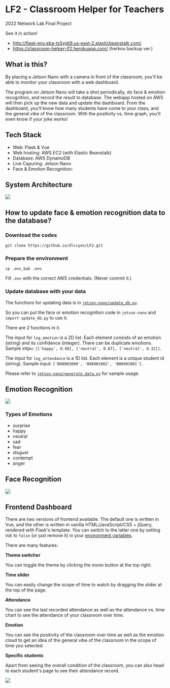 # LF2 - Classroom Helper for Teachers

2022 Network Lab Final Project

See it in action!  

- <http://flask-env.eba-ts5yjdi9.us-east-2.elasticbeanstalk.com/>  
- <https://classroom-helper-lf2.herokuapp.com/> (herkou backup ver.)

## What is this?
By placing a Jetson Nano with a camera in front of the classroom, you'll be able to monitor your classroom with a web dashboard. 

The program on Jetson Nano will take a shot periodically, do face & emotion recognition, and record the result to database. The webapp hosted on AWS will then pick up the new data  and update the dashboard. From the dashboard, you'll know how many students have come to your class, and the general vibe of the classroom. With the positivity vs. time graph, you'll even know if your joke works!

## Tech Stack

- Web: Flask & Vue
- Web hosting: AWS EC2 (with Elastic Beanstalk)
- Database: AWS DynamoDB
- Live Capuring: Jetson Nano
- Face & Emotion Recognition:

## System Architecture

![](https://i.imgur.com/MZxVNtl.png)

## How to update face & emotion recognition data to the database?

### Download the codes

```
git clone https://github.io/dlccyes/LF2.git
```

### Prepare the environment

```
cp .env_bak .env
```
Fill `.env` with the correct AWS credentials. (Never commit it.)

### Update database with your data

The functions for updating data is in [`jetson-nano/update_db.py`](jetson-nano/update_db.py). 

So you can put the face or emotion recognition code in `jetson-nano` and `import update_db.py` to use it.

There are 2 functions in it. 

The input for `log_emotion` is a 2D list. Each element consists of an emotion (string) and its confidence (integer). There can be duplicate emotions. Sample intpu: `[['happy', 0.98], ['neutral', 0.87], ['neutral', 0.32]]`.

The input for `log_attendance` is a 1D list. Each element is a unique student id (string). Sample input: `['B08901000', 'B08901002', 'B08901001']`.

Please refer to [`jetson-nano/generate_data.py`](jetson-nano/generate_data.py) for sample usage.

## Emotion Recognition

![](https://i.imgur.com/GSGXw4c.png)

### Types of Emotions

- surprise
- happy
- neutral
- sad
- fear
- disgust
- contempt
- anger

## Face Recognition

![](https://i.imgur.com/7W5aEJm.png)

## Frontend Dashboard

There are two versions of frontend available. The default one is written in Vue, and the other is written in vanilla HTML/JavaScript/CSS + jQuery, rendered with Flask's template. You can switch to the latter one by setting `VUE` to `false` (or just remove it) in your [environment variables](.env_bak).

There are many features:

**Theme switcher**

You can toggle the theme by clicking the moon button at the top right.

**Time slider**

You can easily change the scope of time to watch by dragging the slider at the top of the page.

**Attendance**

You can see the last recorded attendance as well as the attendance vs. time chart to see the attendance of your classroom over time.

**Emotion**

You can see the positivity of the classroom over time as well as the emotion cloud to get an idea of the general vibe of the classroom in the scope of time you selected.

**Specific students**

Apart from seeing the overall condition of the classroom, you can also head to each student's page to see their attendance record.

![](https://i.imgur.com/yXz8QOK.png)